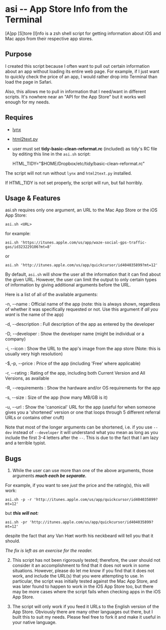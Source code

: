 # asi -- App Store Info from the Terminal #

[A]pp [S]tore [I]nfo is a zsh shell script for getting information about iOS and Mac apps from their respective app stores.

## Purpose ##

I created this script because I often want to pull out certain information about an app without loading its entire web page. For example, if I just want to quickly check the price of an app, I would rather drop into Terminal than load the page in Safari.

Also, this allows me to pull in information that I need/want in different scripts. It's nowhere near an "API for the App Store" but it works well enough for my needs.

## Requires ##

* [lynx](http://lynx.browser.org)
* [html2text.py](https://github.com/aaronsw/html2text/)
* user must set **tidy-basic-clean-reformat.rc** (included) as tidy's RC file by editing this line in the `asi.sh` script:

	HTML_TIDY="$HOME/Dropbox/etc/tidy/basic-clean-reformat.rc"

The script will not run without `lynx` and `html2text.py` installed.

If HTML_TIDY is not set properly, the script will run, but fail horribly.

## Usage & Features ##

asi.sh requires only one argument, an URL to the Mac App Store or the iOS App Store:

	asi.sh <URL>

for example:

	asi.sh 'https://itunes.apple.com/us/app/waze-social-gps-traffic-gas/id323229106?mt=8'

or

	asi.sh 'http://itunes.apple.com/us/app/quickcursor/id404035899?mt=12'

By default, `asi.sh` will show the user all the information that it can find about the given URL. However, the user can limit the output to only certain types of information by giving additional arguments before the URL.

Here is a list of all of the available arguments:

-n, --name
: Official name of the app (note: this is always shown, regardless of whether it was specifically requested or not. Use this argument if *all you want* is the name of the app)

-d,	--description
: Full description of the app as entered by the developer

-D, --developer
: Show the developer name (might be individual or a company)

-i, --icon
: Show the URL to the app's image from the app store (Note: this is usually very high resolution)

-$,-p, --price
: Price of the app (including 'Free' where applicable)

-r, --rating
: Rating of the app, including both Current Version and All Versions, as available

-R, --requirements
: Show the hardware and/or OS requirements for the app

-s, --size
: Size of the app (how many MB/GB is it)

-u, --url
: Show the 'canonical' URL for the app (useful for when someone gives you a 'shortened' version or one that loops through 5 different referral URLs or contains other cruft)
	
Note that most of the longer arguments can be shortened, i.e. if you use `--dev` instead of `--developer` it will understand what you mean as long as you include the first 3-4 letters after the `--`. This is due to the fact that I am lazy and a terrible typist.

## Bugs ##

1) While the user can use more than one of the above arguments, those arguments ***much each be separate.***

For example, if you want to see *just* the price and the rating(s), this will work:

	asi.sh -p -r 'http://itunes.apple.com/us/app/quickcursor/id404035899?mt=12'

but ***this will not:***

	asi.sh -pr 'http://itunes.apple.com/us/app/quickcursor/id404035899?mt=12'

despite the fact that any Van Hœt worth his neckbeard will tell you that it should.

*The fix is left as an exercise for the reader.*

2) This script has not been rigorously tested; therefore, the user should not consider it an accomplishment to find that it does not work in some situations. However, please do let me know if you find that it does not work, and include the URL(s) that you were attempting to use. In particular, the script was initially tested against the Mac App Store, and was later found to happen to work in the iOS App Store too, but there may be more cases where the script fails when checking apps in the iOS App Store.

3) The script will only work if you feed it URLs to the English version of the App Store. Obviously there are many other languages out there, but I built this to suit my needs. Please feel free to fork it and make it useful in your native language.

